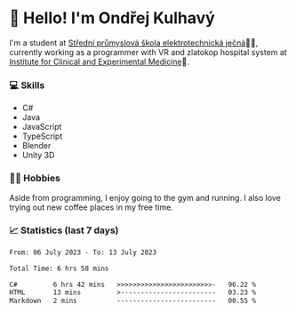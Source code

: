 # 👋 Hello! I'm Ondřej Kulhavý

I'm a student at [Střední průmyslová škola elektrotechnická ječná](https://www.spsejecna.cz/)👨‍🎓, currently working as a programmer with VR and zlatokop hospital system at [Institute for Clinical and Experimental Medicine](https://www.ikem.cz/en/)🏥.

### 💻 Skills
- C#
- Java
- JavaScript
- TypeScript
- Blender
- Unity 3D

### 🏋️‍♂️ Hobbies

Aside from programming, I enjoy going to the gym and running. I also love trying out new coffee places in my free time.

### 📈 Statistics (last 7 days)
<!--START_SECTION:waka-->

```txt
From: 06 July 2023 - To: 13 July 2023

Total Time: 6 hrs 58 mins

C#         6 hrs 42 mins   >>>>>>>>>>>>>>>>>>>>>>>>-   96.22 %
HTML       13 mins         >------------------------   03.23 %
Markdown   2 mins          -------------------------   00.55 %
```

<!--END_SECTION:waka-->



